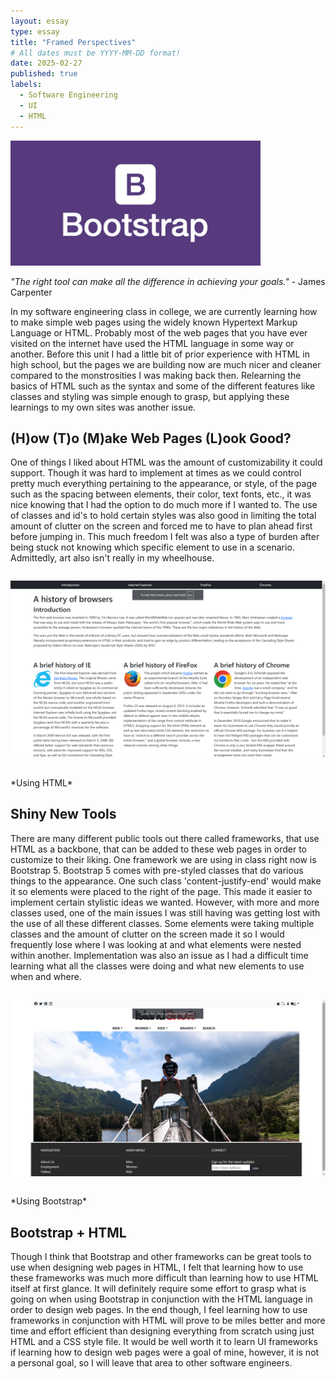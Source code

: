 ```yaml
---
layout: essay
type: essay
title: "Framed Perspectives"
# All dates must be YYYY-MM-DD format!
date: 2025-02-27
published: true
labels:
  - Software Engineering
  - UI
  - HTML
---
```


<img width="400px" class="rounded float-start pe-4" src="../img/frameworks/bootstrap.jpg">


*"The right tool can make all the difference in achieving your goals."* - James Carpenter

In my software engineering class in college, we are currently learning how to make simple web pages using the widely known Hypertext Markup Language or HTML. Probably most of the web pages that you have ever visited on the internet have used the HTML language in some way or another. Before this unit I had a little bit of prior experience with HTML in high school, but the pages we are building now are much nicer and cleaner compared to the monstrosities I was making back then. Relearning the basics of HTML such as the syntax and some of the different features like classes and styling was simple enough to grasp, but applying these learnings to my own sites was another issue.

## (H)ow (T)o (M)ake Web Pages (L)ook Good?

One of things I liked about HTML was the amount of customizability it could support. Though it was hard to implement at times as we could control pretty much everything pertaining to the appearance, or style, of the page such as the spacing between elements, their color, text fonts, etc., it was nice knowing that I had the option to do much more if I wanted to. The use of classes and id's to hold certain styles was also good in limiting the total amount of clutter on the screen and forced me to have to plan ahead first before jumping in. This much freedom I felt was also a type of burden after being stuck not knowing which specific element to use in a scenario. Admittedly, art also isn't really in my wheelhouse.
<div style="margin: 2em 0;">
  <img src="../img/frameworks/nobootstrap.png" alt="Alt Text" width="600">
  <br>
</div>
  *Using HTML*
  
## Shiny New Tools

There are many different public tools out there called frameworks, that use HTML as a backbone, that can be added to these web pages in order to customize to their liking. One framework we are using in class right now is Bootstrap 5. Bootstrap 5 comes with pre-styled classes that do various things to the appearance. One such class 'content-justify-end' would make it so elements were placed to the right of the page. This made it easier to implement certain stylistic ideas we wanted. However, with more and more classes used, one of the main issues I was still having was getting lost with the use of all these different classes. Some elements were taking multiple classes and the amount of clutter on the screen made it so I would frequently lose where I was looking at and what elements were nested within another. Implementation was also an issue as I had a difficult time learning what all the classes were doing and what new elements to use when and where.
<div style="margin: 2em 0;">
  <img src="../img/frameworks/wbootstrap.png" alt="Alt Text" width="600">
  <br>
</div>
  *Using Bootstrap*

## Bootstrap + HTML

Though I think that Bootstrap and other frameworks can be great tools to use when designing web pages in HTML, I felt that learning how to use these frameworks was much more difficult than learning how to use HTML itself at first glance. It will definitely require some effort to grasp what is going on when using Bootstrap in conjunction with the HTML language in order to design web pages. In the end though, I feel learning how to use frameworks in conjunction with HTML will prove to be miles better and more time and effort efficient than designing everything from scratch using just HTML and a CSS style file. It would be well worth it to learn UI frameworks if learning how to design web pages were a goal of mine, however, it is not a personal goal, so I will leave that area to other software engineers.
